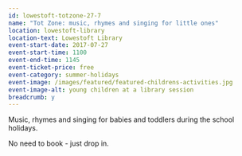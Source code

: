 ```yaml
---
id: lowestoft-totzone-27-7
name: "Tot Zone: music, rhymes and singing for little ones"
location: lowestoft-library
location-text: Lowestoft Library
event-start-date: 2017-07-27
event-start-time: 1100
event-end-time: 1145
event-ticket-price: free
event-category: summer-holidays
event-image: /images/featured/featured-childrens-activities.jpg
event-image-alt: young children at a library session
breadcrumb: y
---
```


Music, rhymes and singing for babies and toddlers during the school holidays.

No need to book - just drop in.
